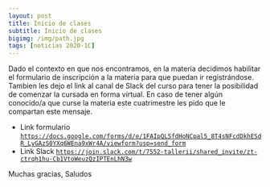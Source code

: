 ```yaml
---
layout: post
title: Inicio de clases
subtitle: Inicio de clases 
bigimg: /img/path.jpg
tags: [noticias 2020-1C]
---
```


Dado el contexto en que nos encontramos, en la materia decidimos habilitar el formulario de inscripción a la materia para que puedan ir registrándose. Tambien les dejo el link al canal de Slack del curso para tener la posibilidad de comenzar la cursada en forma virtual.
En caso de tener algún conocido/a que curse la materia este cuatrimestre les pido que le compartan este mensaje.

- Link formulario [`https://docs.google.com/forms/d/e/1FAIpQLSfdHoNCpal5_8T4sNFcdDkhESdR_LyGAzS0YXq6WEna9xWr4A/viewform?usp=send_form`](https://docs.google.com/forms/d/e/1FAIpQLSfdHoNCpal5_8T4sNFcdDkhESdR_LyGAzS0YXq6WEna9xWr4A/viewform?usp=send_form)
- Link Slack [`https://join.slack.com/t/7552-tallerii/shared_invite/zt-ctrqh1hu-Cb1VtoWeuzQzIPTEnLhN3w`](https://join.slack.com/t/7552-tallerii/shared_invite/zt-ctrqh1hu-Cb1VtoWeuzQzIPTEnLhN3w)

Muchas gracias,
Saludos